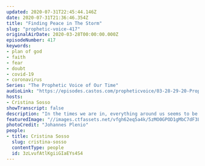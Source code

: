 ```yaml
---
updated: 2020-07-31T22:45:44.146Z
date: 2020-07-31T21:36:46.354Z
title: "Finding Peace in The Storm"
slug: "prophetic-voice-417"
originalAirDate: 2020-03-28T00:00:00.000Z
episodeNumber: 417
keywords:
- plan of god
- faith
- fear
- doubt
- covid-19
- coronavirus
Series: "The Prophetic Voice of Our Time"
audioLink: "https://episodes.castos.com/propheticvoice/03-28-29-20-Prophetic-Voice-of-our-Time-[mixdown]-01.mp3"
hosts:
- Cristina Sosso
showTranscript: false
description: "In the times we are in, everything around us seems to be in chaos. Despite what the world says, we should not fear or doubt, we must trust and seek God, for with Him, miraculous things will happen. If we focus on God and His plan, we will find peace in the midst of the storm."
featuredImage: "//images.ctfassets.net/vfgh62eq5a4k/5zMO0GPOD1gMbC7dF3LxXD/2cba2175584b8614b05cfd41d5def9f3/pexels-johannes-plenio-1118874__1_.jpg"
photoCredit: "Johannes Plenio"
people:
- title: Cristina Sosso
  slug: cristina-sosso
  contentType: people
  id: 3zLvufAtlKgiiGIaEYs4S4
---
```

